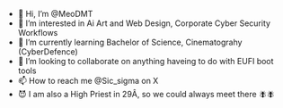 - 👋 Hi, I’m @MeoDMT
- 👀 I’m interested in Ai Art and Web Design, Corporate Cyber Security Workflows
- 🌱 I’m currently learning Bachelor of Science, Cinematograhy (CyberDefence)
- 💞️ I’m looking to collaborate on anything haveing to do with EUFI boot tools
- 📫 How to reach me @Sic_sigma on X
- 😈 I am also a High Priest in 29Â, so we could always meet there 🪰🪰
<!---
MeoDMT/MeoDMT is a ✨ special ✨ repository because its `README.md` (this file) appears on your GitHub profile.
You can click the Preview link to take a look at your changes.
--->
